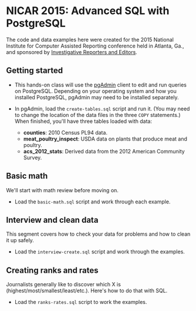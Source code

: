 # NICAR 2015: Advanced SQL with PostgreSQL
The code and data examples here were created for the 2015 National Institute for Computer Assisted Reporting conference held in Atlanta, Ga., and sponsored by [Investigative Reporters and Editors](www.ire.org).

## Getting started

* This hands-on class will use the [pgAdmin](www.pgadmin.org) client to edit and run queries on PostgreSQL. Depending on your operating system and how you installed PostgreSQL, pgAdmin may need to be installed separately.

* In pgAdmin, load the `create-tables.sql` script and run it. (You may need to change the location of the data files in the three `COPY` statements.) When finished, you'll have three tables loaded with data:
  * **counties**: 2010 Census PL94 data.
  * **meat_poultry_inspect**: USDA data on plants that produce meat and poultry.
  * **acs_2012_stats**: Derived data from the 2012 American Community Survey.

## Basic math

We'll start with math review before moving on.

* Load the `basic-math.sql` script and work through each example.

## Interview and clean data

This segment covers how to check your data for problems and how to clean it up safely.

* Load the `interview-create.sql` script and work through the examples.

## Creating ranks and rates

Journalists generally like to discover which X is (highest/most/smallest/least/etc.). Here's how to do that with SQL.

* Load the `ranks-rates.sql` script to work the examples.

